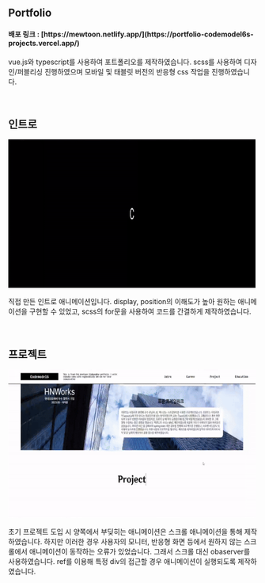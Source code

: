 <h2>Portfolio</h2>
<h4>
  배포 링크 : [https://mewtoon.netlify.app/](https://portfolio-codemodel6s-projects.vercel.app/)
</h4>
<p>
  vue.js와 typescript를 사용하여 포트폴리오를 제작하였습니다. scss를 사용하여 디자인/퍼블리싱 진행하였으며 모바일 및 태블릿 버전의 반응형 css 작업을 진행하였습니다.
</p>

<br/>

<h2>인트로</h2>
<img alt="인트로" width="500px" height="300px" src="./src/assets/styles/image/githubImg/인트로.gif">
<p>
  직접 만든 인트로 애니메이션입니다. display, position의 이해도가 높아 원하는 애니메이션을 구현할 수 있었고, scss의 for문을 사용하여 코드를 간결하게 제작하였습니다.
</p>

<br/>

<h2>프로젝트</h2>
<img alt="프로젝트" width="500px" height="300px" src="./src/assets/styles/image/githubImg/프로젝트.gif">
<p>
  초기 프로젝트 도입 시 양쪽에서 부딪히는 애니메이션은 스크롤 애니메이션을 통해 제작하였습니다. 하지만 이러한 경우 사용자의 모니터, 반응형 화면 등에서 원하지 않는 스크롤에서 애니메이션이 동작하는 오류가 있었습니다. 그래서 스크롤 대신 obaserver를 사용하였습니다. ref를 이용해 특정 div의 접근할 경우 애니메이션이 실행되도록 제작하였습니다.
</p>
